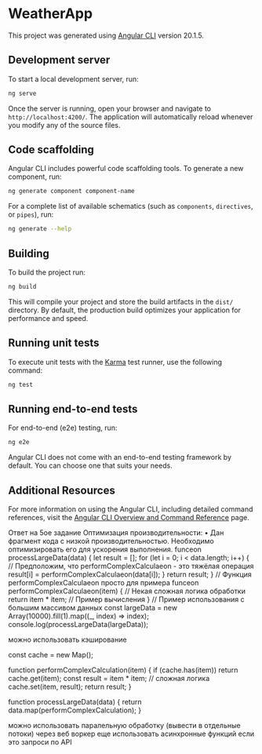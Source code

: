 # WeatherApp

This project was generated using [Angular CLI](https://github.com/angular/angular-cli) version 20.1.5.

## Development server

To start a local development server, run:

```bash
ng serve
```

Once the server is running, open your browser and navigate to `http://localhost:4200/`. The application will automatically reload whenever you modify any of the source files.

## Code scaffolding

Angular CLI includes powerful code scaffolding tools. To generate a new component, run:

```bash
ng generate component component-name
```

For a complete list of available schematics (such as `components`, `directives`, or `pipes`), run:

```bash
ng generate --help
```

## Building

To build the project run:

```bash
ng build
```

This will compile your project and store the build artifacts in the `dist/` directory. By default, the production build optimizes your application for performance and speed.

## Running unit tests

To execute unit tests with the [Karma](https://karma-runner.github.io) test runner, use the following command:

```bash
ng test
```

## Running end-to-end tests

For end-to-end (e2e) testing, run:

```bash
ng e2e
```

Angular CLI does not come with an end-to-end testing framework by default. You can choose one that suits your needs.

## Additional Resources

For more information on using the Angular CLI, including detailed command references, visit the [Angular CLI Overview and Command Reference](https://angular.dev/tools/cli) page.

Ответ на 5ое задание 
Оптимизация производительности:
• Дан фрагмент кода с низкой производительностью. Необходимо оптимизировать
его для ускорения выполнения.
funceon processLargeData(data) {
 let result = [];
 for (let i = 0; i < data.length; i++) {
 // Предположим, что performComplexCalculaeon - это тяжёлая операция
 result[i] = performComplexCalculaeon(data[i]);
 }
 return result;
}
// Функция performComplexCalculaeon просто для примера
funceon performComplexCalculaeon(item) {
 // Некая сложная логика обработки
 return item * item; // Пример вычисления
}
// Пример использования с большим массивом данных
const largeData = new Array(10000).fill(1).map((_, index) => index);
console.log(processLargeData(largeData));


можно использовать кэширование 

const cache = new Map();

function performComplexCalculation(item) {
  if (cache.has(item)) return cache.get(item);
  const result = item * item; // сложная логика
  cache.set(item, result);
  return result;
}

function processLargeData(data) {
  return data.map(performComplexCalculation);
}


можно использовать паралельную обработку (вывести в отдельные потоки) через веб воркер 
еще использовать асинхронные функций если это запроси по API


